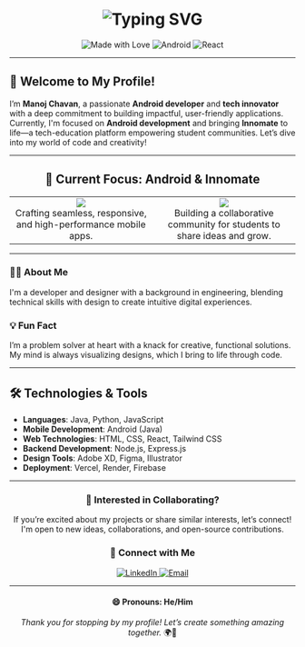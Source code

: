 <h1 align="center">
  <img src="https://readme-typing-svg.demolab.com?font=Fira+Code&size=28&duration=2800&pause=800&color=3DDC84&center=true&vCenter=true&width=460&lines=Hello%2C+I'm+Manoj+Chavan;Android+Developer+%7C+Tech+Innovator;Building+Innomate+for+Student+Communities" alt="Typing SVG" />
</h1>

<p align="center">
  <img src="https://img.shields.io/badge/Made_with-❤️-red" alt="Made with Love" />
  <img src="https://img.shields.io/badge/Android-Java-3DDC84?logo=android&logoColor=white" alt="Android" />
  <img src="https://img.shields.io/badge/React-JS-61DAFB?logo=react&logoColor=white" alt="React" />
</p>

---

## 👋 Welcome to My Profile!

I’m **Manoj Chavan**, a passionate **Android developer** and **tech innovator** with a deep commitment to building impactful, user-friendly applications. Currently, I'm focused on **Android development** and bringing **Innomate** to life—a tech-education platform empowering student communities. Let’s dive into my world of code and creativity!

---

<h2 align="center">🌱 Current Focus: Android & Innomate</h2>

<table align="center" style="width:100%; border: none;">
  <tr>
    <td align="center" width="50%">
      <img src="https://img.shields.io/badge/Android%20Development-Java%20%7C%20Kotlin-3DDC84?style=for-the-badge&logo=android&logoColor=white" />
      <br>Crafting seamless, responsive, and high-performance mobile apps.
    </td>
    <td align="center" width="50%">
      <img src="https://img.shields.io/badge/Innomate-Tech%20Community%20Platform-blue?style=for-the-badge" />
      <br>Building a collaborative community for students to share ideas and grow.
    </td>
  </tr>
</table>

---

### 👨‍💻 About Me
I'm a developer and designer with a background in engineering, blending technical skills with design to create intuitive digital experiences. 

### 💡 Fun Fact
I’m a problem solver at heart with a knack for creative, functional solutions. My mind is always visualizing designs, which I bring to life through code.

---

## 🛠️ Technologies & Tools

- **Languages**: Java, Python, JavaScript
- **Mobile Development**: Android (Java)
- **Web Technologies**: HTML, CSS, React, Tailwind CSS
- **Backend Development**: Node.js, Express.js
- **Design Tools**: Adobe XD, Figma, Illustrator
- **Deployment**: Vercel, Render, Firebase

---

<h3 align="center">🤝 Interested in Collaborating?</h3>
<p align="center">If you’re excited about my projects or share similar interests, let’s connect! I'm open to new ideas, collaborations, and open-source contributions.</p>

<h3 align="center">💬 Connect with Me</h3>
<p align="center">
  <a href="https://www.linkedin.com/in/manojchavan1311" target="_blank">
    <img src="https://img.shields.io/badge/LinkedIn-0077B5?logo=linkedin&logoColor=white" alt="LinkedIn" />
  </a>
  <a href="mailto:hello@minta.in" target="_blank">
    <img src="https://img.shields.io/badge/Email-hello%40minta.in-D14836?logo=gmail&logoColor=white" alt="Email" />
  </a>
</p>

---

<h4 align="center">😄 Pronouns: He/Him</h4>

<p align="center">
  <em>Thank you for stopping by my profile! Let’s create something amazing together.</em> 🌍🚀
</p>

